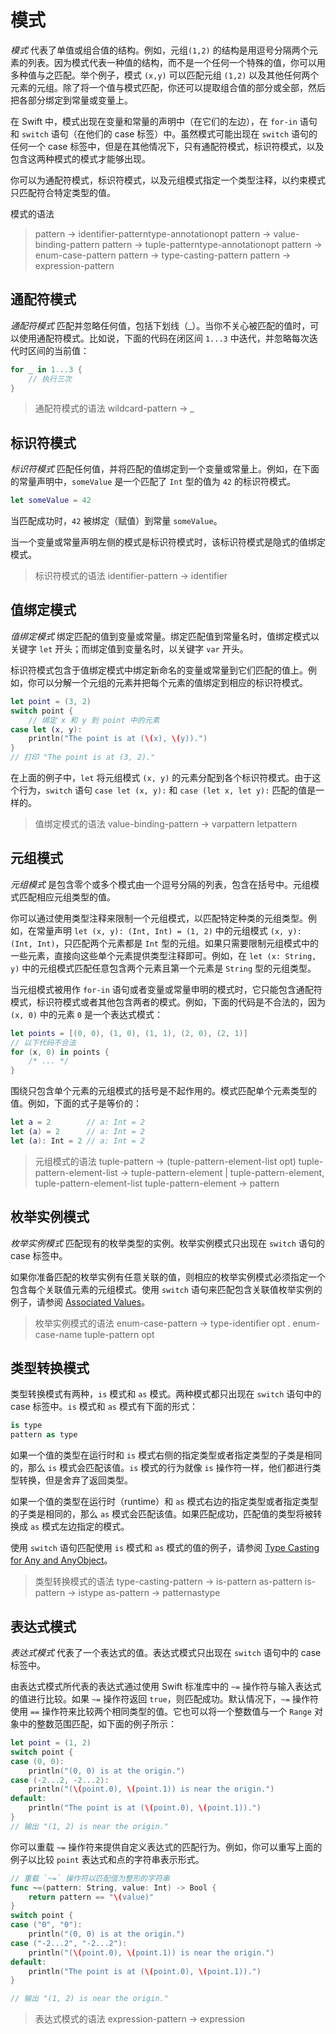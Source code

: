 # 模式

 _模式_ 代表了单值或组合值的结构。例如，元组`(1,2)` 的结构是用逗号分隔两个元素的列表。因为模式代表一种值的结构，而不是一个任何一个特殊的值，你可以用多种值与之匹配。举个例子，模式 `(x,y)` 可以匹配元组 `(1,2)` 以及其他任何两个元素的元组。除了将一个值与模式匹配，你还可以提取组合值的部分或全部，然后把各部分绑定到常量或变量上。

在 Swift 中，模式出现在变量和常量的声明中（在它们的左边），在 `for-in` 语句和 `switch` 语句（在他们的 case 标签）中。虽然模式可能出现在 `switch` 语句的任何一个 case 标签中，但是在其他情况下，只有通配符模式，标识符模式，以及包含这两种模式的模式才能够出现。

你可以为通配符模式，标识符模式，以及元组模式指定一个类型注释，以约束模式只匹配符合特定类型的值。

模式的语法
> pattern → identifier-pattern­type-annotation­opt­
> pattern → value-binding-pattern­
> pattern → tuple-pattern­type-annotation­opt­
> pattern → enum-case-pattern­
> pattern → type-casting-pattern­
> pattern → expression-pattern

## 通配符模式

_通配符模式_ 匹配并忽略任何值，包括下划线（\_）。当你不关心被匹配的值时，可以使用通配符模式。比如说，下面的代码在闭区间 `1...3` 中迭代，并忽略每次迭代时区间的当前值：

``` Swift
for _ in 1...3 {
    // 执行三次
}
```

>通配符模式的语法
>wildcard-pattern → _­

## 标识符模式

_标识符模式_ 匹配任何值，并将匹配的值绑定到一个变量或常量上。例如，在下面的常量声明中，`someValue` 是一个匹配了 `Int` 型的值为 `42` 的标识符模式。

```Swift
let someValue = 42
```

当匹配成功时，`42` 被绑定（赋值）到常量 `someValue`。

当一个变量或常量声明左侧的模式是标识符模式时，该标识符模式是隐式的值绑定模式。

>标识符模式的语法
>identifier-pattern → identifier­

## 值绑定模式

_值绑定模式_ 绑定匹配的值到变量或常量。绑定匹配值到常量名时，值绑定模式以关键字 `let` 开头；而绑定值到变量名时，以关键字 `var` 开头。

标识符模式包含于值绑定模式中绑定新命名的变量或常量到它们匹配的值上。例如，你可以分解一个元组的元素并把每个元素的值绑定到相应的标识符模式。

```Swift
let point = (3, 2)
switch point {
    // 绑定 x 和 y 到 point 中的元素 
case let (x, y):
    println("The point is at (\(x), \(y)).")
}
// 打印 "The point is at (3, 2)."
```

在上面的例子中，`let` 将元组模式 `(x, y)` 的元素分配到各个标识符模式。由于这个行为，`switch` 语句 `case let (x, y):` 和 `case (let x, let y):` 匹配的值是一样的。

>值绑定模式的语法
>value-binding-pattern → var­pattern­  let­pattern­

## 元组模式

_元组模式_ 是包含零个或多个模式由一个逗号分隔的列表，包含在括号中。元组模式匹配相应元组类型的值。

你可以通过使用类型注释来限制一个元组模式，以匹配特定种类的元组类型。例如，在常量声明 `let (x, y): (Int, Int) = (1, 2)` 中的元组模式 `(x, y): (Int, Int)`，只匹配两个元素都是 `Int` 型的元组。如果只需要限制元组模式中的一些元素，直接向这些单个元素提供类型注释即可。例如，在 `let (x: String, y)` 中的元组模式匹配任意包含两个元素且第一个元素是 `String` 型的元组类型。

当元组模式被用作 `for-in` 语句或者变量或常量申明的模式时，它只能包含通配符模式，标识符模式或者其他包含两者的模式。例如，下面的代码是不合法的，因为 `(x, 0)` 中的元素 `0` 是一个表达式模式：

```Swift
let points = [(0, 0), (1, 0), (1, 1), (2, 0), (2, 1)]
// 以下代码不合法
for (x, 0) in points {
    /* ... */
}
```

围绕只包含单个元素的元组模式的括号是不起作用的。模式匹配单个元素类型的值。例如，下面的式子是等价的：

```Swift
let a = 2        // a: Int = 2
let (a) = 2      // a: Int = 2
let (a): Int = 2 // a: Int = 2
```

>元组模式的语法
>tuple-pattern → (tuple-pattern-element-list opt)
>tuple-pattern-element-list → tuple-pattern-element | tuple-pattern-element, tuple-pattern-element-list
>tuple-pattern-element → pattern

## 枚举实例模式

_枚举实例模式_ 匹配现有的枚举类型的实例。枚举实例模式只出现在 `switch` 语句的 case 标签中。

如果你准备匹配的枚举实例有任意关联的值，则相应的枚举实例模式必须指定一个包含每个关联值元素的元组模式。使用 `switch` 语句来匹配包含关联值枚举实例的例子，请参阅 [Associated Values](https://developer.apple.com/library/prerelease/ios/documentation/Swift/Conceptual/Swift_Programming_Language/Enumerations.html#//apple_ref/doc/uid/TP40014097-CH12-XID_189)。

>枚举实例模式的语法
>enum-case-pattern → type-identifier opt . enum-case-name tuple-pattern opt

## 类型转换模式

类型转换模式有两种，`is` 模式和 `as` 模式。两种模式都只出现在 `switch` 语句中的 case 标签中。`is` 模式和 `as` 模式有下面的形式：

```Swift
is type
pattern as type
```

如果一个值的类型在运行时和 `is` 模式右侧的指定类型或者指定类型的子类是相同的，那么 `is` 模式会匹配该值。`is` 模式的行为就像 `is` 操作符一样，他们都进行类型转换，但是舍弃了返回类型。

如果一个值的类型在运行时（runtime）和 `as` 模式右边的指定类型或者指定类型的子类是相同的，那么 `as` 模式会匹配该值。如果匹配成功，匹配值的类型将被转换成 `as` 模式左边指定的模式。

使用 `switch` 语句匹配使用 `is` 模式和 `as` 模式的值的例子，请参阅 [Type Casting for Any and AnyObject](https://developer.apple.com/library/prerelease/ios/documentation/Swift/Conceptual/Swift_Programming_Language/TypeCasting.html#//apple_ref/doc/uid/TP40014097-CH22-XID_448)。

>类型转换模式的语法
>type-casting-pattern → is-pattern­  as-pattern­
>is-pattern → is­type­
>as-pattern → pattern­as­type­

## 表达式模式

_表达式模式_ 代表了一个表达式的值。表达式模式只出现在 `switch` 语句中的 case 标签中。

由表达式模式所代表的表达式通过使用 Swift 标准库中的 `~=` 操作符与输入表达式的值进行比较。如果 `~=` 操作符返回 `true`，则匹配成功。默认情况下，`~=` 操作符使用 `==` 操作符来比较两个相同类型的值。它也可以将一个整数值与一个 `Range` 对象中的整数范围匹配，如下面的例子所示：

```Swift
let point = (1, 2)
switch point {
case (0, 0):
    println("(0, 0) is at the origin.")
case (-2...2, -2...2):
    println("(\(point.0), \(point.1)) is near the origin.")
default:
    println("The point is at (\(point.0), \(point.1)).")
}
// 输出 "(1, 2) is near the origin."
```

你可以重载 `~=` 操作符来提供自定义表达式的匹配行为。例如，你可以重写上面的例子以比较 `point` 表达式和点的字符串表示形式。

```Swift
// 重载 `~=` 操作符以匹配值为整形的字符串
func ~=(pattern: String, value: Int) -> Bool {
    return pattern == "\(value)"
}
switch point {
case ("0", "0"):
    println("(0, 0) is at the origin.")
case ("-2...2", "-2...2"):
    println("(\(point.0), \(point.1)) is near the origin.")
default:
    println("The point is at (\(point.0), \(point.1)).")
}

// 输出 "(1, 2) is near the origin."
```

>表达式模式的语法
>expression-pattern → expression­
